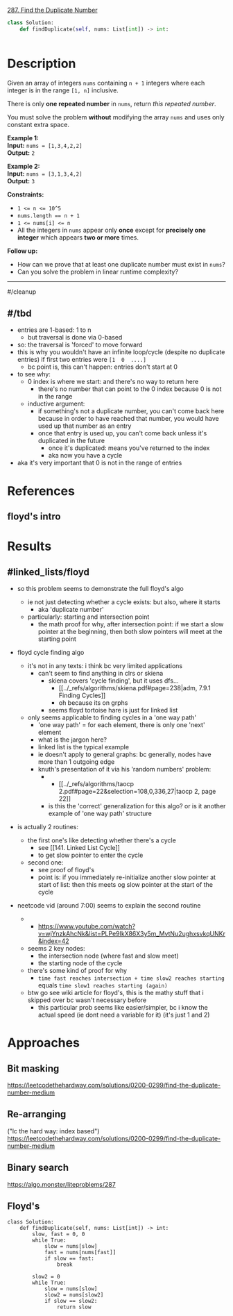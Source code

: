 [287. Find the Duplicate Number](https://leetcode.com/problems/find-the-duplicate-number/)

```python
class Solution:
    def findDuplicate(self, nums: List[int]) -> int:
        
```

# Description
Given an array of integers `nums` containing `n + 1` integers where each integer is in the range `[1, n]` inclusive.

There is only **one repeated number** in `nums`, return _this repeated number_.

You must solve the problem **without** modifying the array `nums` and uses only constant extra space.

**Example 1:**  
**Input:** `nums = [1,3,4,2,2]`  
**Output:** `2`  

**Example 2:**  
**Input:** `nums = [3,1,3,4,2]`  
**Output:** `3`  

**Constraints:**
- `1 <= n <= 10^5`
- `nums.length == n + 1`
- `1 <= nums[i] <= n`
- All the integers in `nums` appear only **once** except for **precisely one integer** which appears **two or more** times.

**Follow up:**
- How can we prove that at least one duplicate number must exist in `nums`?
- Can you solve the problem in linear runtime complexity?

---


#/cleanup 

## #/tbd
- entries are 1-based: 1 to n
	- but traversal is done via 0-based
- so: the traversal is 'forced' to move forward
- this is why you wouldn't have an infinite loop/cycle (despite no duplicate entries) if first two entries were `[1  0  ....]`
	- bc point is, this can't happen: entries don't start at 0
- to see why:
	- 0 index is where we start: and there's no way to return here
		- there's no number that can point to the 0 index because 0 is not in the range
	- inductive argument:
		- if something's not a duplicate number, you can't come back here because in order to have reached that number, you would have used up that number as an entry
		- once that entry is used up, you can't come back unless it's duplicated in the future
			- once it's duplicated: means you've returned to the index
			- aka now you have a cycle
- aka it's very important that 0 is not in the range of entries






# References

## floyd's intro

# Results


## #linked_lists/floyd



- so this problem seems to demonstrate the full floyd's algo
	- ie not just detecting whether a cycle exists: but also, where it starts
		- aka 'duplicate number'
	- particularly: starting and intersection point
		- the math proof for why, after intersection point: if we start a slow pointer at the beginning, then both slow pointers will meet at the starting point


- floyd cycle finding algo
	- it's not in any texts: i think bc very limited applications
		- can't seem to find anything in clrs or skiena
			- skiena covers 'cycle finding', but it uses dfs...
				- [[../_refs/algorithms/skiena.pdf#page=238|adm, 7.9.1 Finding Cycles]]
				- oh because its on grphs
			- seems floyd tortoise hare is just for linked list
	- only seems applicable to finding cycles in a 'one way path'
		- 'one way path' = for each element, there is only one 'next' element
		- what is the jargon here?
		- linked list is the typical example
		- ie doesn't apply to general graphs: bc generally, nodes have more than 1 outgoing edge
		- knuth's presentation of it via his 'random numbers' problem:
			- - [[../_refs/algorithms/taocp 2.pdf#page=22&selection=108,0,336,27|taocp 2, page 22]]
			- is this the 'correct' generalization for this algo? or is it another example of 'one way path' structure




- is actually 2 routines:
	- the first one's like detecting whether there's a cycle
		- see [[141. Linked List Cycle]]
		- to get slow pointer to enter the cycle
	- second one:
		- see proof of floyd's
		- point is: if you immediately re-initialize another slow pointer at start of list: then this meets og slow pointer at the start of the cycle
- neetcode vid (around 7:00) seems to explain the second routine
	- - https://www.youtube.com/watch?v=wjYnzkAhcNk&list=PLPe9IkX86X3y5m_MvtNu2ughxsvkqUNKr&index=42
	- seems 2 key nodes:
		- the intersection node (where fast and slow meet)
		- the starting node of the cycle
	- there's some kind of proof for why
		- `time fast reaches intersection + time slow2 reaches starting` equals `time slow1 reaches starting (again)`
	- btw go see wiki article for floyd's, this is the mathy stuff that i skipped over bc wasn't necessary before
		- this particular prob seems like easier/simpler, bc i know the actual speed (ie dont need a variable for it) (it's just 1 and 2)


# Approaches

## Bit masking
https://leetcodethehardway.com/solutions/0200-0299/find-the-duplicate-number-medium

## Re-arranging
("lc the hard way: index based")
https://leetcodethehardway.com/solutions/0200-0299/find-the-duplicate-number-medium


## Binary search
https://algo.monster/liteproblems/287


## Floyd's

```
class Solution:
    def findDuplicate(self, nums: List[int]) -> int:
        slow, fast = 0, 0
        while True:
            slow = nums[slow]
            fast = nums[nums[fast]]
            if slow == fast:
                break

        slow2 = 0
        while True:
            slow = nums[slow]
            slow2 = nums[slow2]
            if slow == slow2:
                return slow

```